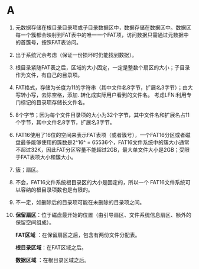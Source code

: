 # A

1. 元数据存储在根目录目录项或子目录数据区中，数据存储在数据区中。数据区每一个簇都会映射到FAT表中的唯一一个FAT项，访问数据只需通过元数据中的首簇号，按照FAT表访问。

2. 出于系统冗余考虑（保证一份损坏时仍能找到数据）。

3. 根目录紧随FAT表之后，区域的大小固定，一定是整数个扇区的大小；子目录作为文件，有自己的目录项。

4. FAT格式，存储为长度为11的字符串（其中文件名8字节，扩展名3字节）；由大写转小写，去除空格，添加. 转化成实际用户看到的文件名。
考虑LFN:利用专门标记的目录项存储长文件名。

5. 8个字节；因为每个文件目录项的大小为32个字节，其中文件名和扩展名占11个字节，其中文件名8字节，扩展名3字节。

6. FAT16使用了16位的空间来表示FAT表项（或者簇号），一个FAT16分区或者磁盘最多能够使用的簇数是2^16^ = 65536个，FAT16文件系统中的簇大小通常不超过32K，因此FAT分区容量不能超过2GB，最大单文件大小是2GB；受限于FAT表项大小和簇大小。

7. 簇；扇区。

8. 不会，FAT16文件系统根目录区的大小是固定的，所以一个 FAT16文件系统可以容纳的根目录项数也是有限的。

9. 不一定，如删除后的目录项可能在未删除的目录项之间。

10. **保留扇区**：位于磁盘最开始的位置（由引导扇区、文件系统信息扇区、额外的保留空间组成）。

    **FAT区域** ：在保留扇区之后，包含有两份文件分配表。

    **根目录区域**：在FAT区域之后。

    **数据区域** ：在根目录区域之后。